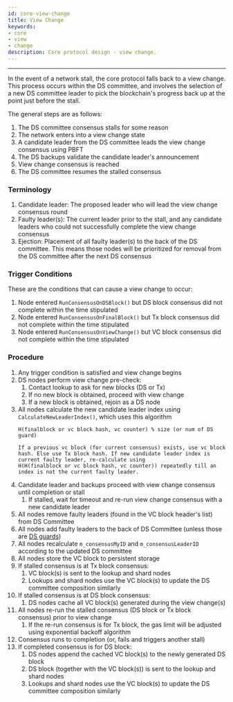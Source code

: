```yaml
---
id: core-view-change
title: View Change
keywords: 
- core 
- view 
- change
description: Core protocol design - view change.
---
```


---
In the event of a network stall, the core protocol falls back to a view change. This process occurs within the DS committee, and involves the selection of a new DS committee leader to pick the blockchain's progress back up at the point just before the stall.

The general steps are as follows:

1. The DS committee consensus stalls for some reason
1. The network enters into a view change state
1. A candidate leader from the DS committee leads the view change consensus using PBFT
1. The DS backups validate the candidate leader's announcement
1. View change consensus is reached
1. The DS committee resumes the stalled consensus

### Terminology

1. Candidate leader: The proposed leader who will lead the view change consensus round
1. Faulty leader(s): The current leader prior to the stall, and any candidate leaders who could not successfully complete the view change consensus
1. Ejection: Placement of all faulty leader(s) to the back of the DS committee. This means those nodes will be prioritized for removal from the DS committee after the next DS consensus

### Trigger Conditions

These are the conditions that can cause a view change to occur:

1. Node entered `RunConsensusOnDSBlock()` but DS block consensus did not complete within the time stipulated
1. Node entered `RunConsensusOnFinalBlock()` but Tx block consensus did not complete within the time stipulated
1. Node entered `RunConsensusOnViewChange()` but VC block consensus did not complete within the time stipulated

### Procedure

1. Any trigger condition is satisfied and view change begins
1. DS nodes perform view change pre-check:
   1. Contact lookup to ask for new blocks (DS or Tx)
   1. If no new block is obtained, proceed with view change
   1. If a new block is obtained, rejoin as a DS node
1. All nodes calculate the new candidate leader index using `CalculateNewLeaderIndex()`, which uses this algorithm
    ```text
    H(finalblock or vc block hash, vc counter) % size (or num of DS guard)

    If a previous vc block (for current consensus) exists, use vc block hash. Else use Tx block hash. If new candidate leader index is current faulty leader, re-calculate using
    H(H(finalblock or vc block hash, vc counter)) repeatedly till an index is not the current faulty leader.
    ```
1. Candidate leader and backups proceed with view change consensus until completion or stall
   1. If stalled, wait for timeout and re-run view change consensus with a new candidate leader
1. All nodes remove faulty leaders (found in the VC block header's list) from DS Committee
1. All nodes add faulty leaders to the back of DS Committee (unless those are [DS guards](core-guard-mode.mdx))
1. All nodes recalculate `m_consensusMyID` and `m_consensusLeaderID` according to the updated DS committee
1. All nodes store the VC block to persistent storage
1. If stalled consensus is at Tx block consensus:
   1. VC block(s) is sent to the lookup and shard nodes
   1. Lookups and shard nodes use the VC block(s) to update the DS committee composition similarly
1. If stalled consensus is at DS block consensus:
   1. DS nodes cache all VC block(s) generated during the view change(s)
1. All nodes re-run the stalled consensus (DS block or Tx block consensus) prior to view change
   1. If the re-run consensus is for Tx block, the gas limit will be adjusted using exponential backoff algorithm
1. Consensus runs to completion (or, fails and triggers another stall)
1. If completed consensus is for DS block:
   1. DS nodes append the cached VC block(s) to the newly generated DS block
   1. DS block (together with the VC block(s)) is sent to the lookup and shard nodes
   1. Lookups and shard nodes use the VC block(s) to update the DS committee composition similarly